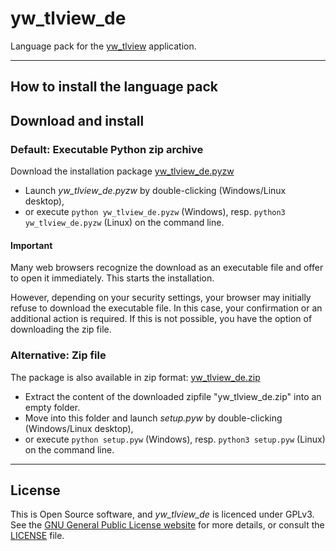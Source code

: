 # yw_tlview_de

Language pack for the [yw_tlview](https://github.com/peter88213/yw_tlview) application.

---

## How to install the language pack

## Download and install

### Default: Executable Python zip archive

Download the installation package [yw_tlview_de.pyzw](https://github.com/peter88213/yw_tlview_de/raw/main/yw_tlview_de.pyzw)

- Launch *yw_tlview_de.pyzw* by double-clicking (Windows/Linux desktop),
- or execute `python yw_tlview_de.pyzw` (Windows), resp. `python3 yw_tlview_de.pyzw` (Linux) on the command line.

#### Important

Many web browsers recognize the download as an executable file and offer to open it immediately. 
This starts the installation.

However, depending on your security settings, your browser may 
initially  refuse  to download the executable file. 
In this case, your confirmation or an additional action is required. 
If this is not possible, you have the option of downloading 
the zip file. 


### Alternative: Zip file

The package is also available in zip format: [yw_tlview_de.zip](https://github.com/peter88213/yw_tlview_de/raw/main/yw_tlview_de.zip)

- Extract the content of the downloaded zipfile "yw_tlview_de.zip" into an empty folder.
- Move into this folder and launch *setup.pyw* by double-clicking (Windows/Linux desktop), 
- or execute `python setup.pyw` (Windows), resp. `python3 setup.pyw` (Linux) on the command line.

---

## License

This is Open Source software, and *yw_tlview_de* is licenced under GPLv3. See the
[GNU General Public License website](https://www.gnu.org/licenses/gpl-3.0.en.html) for more
details, or consult the [LICENSE](https://github.com/peter88213/yw_tlview_de/blob/main/LICENSE) file.

